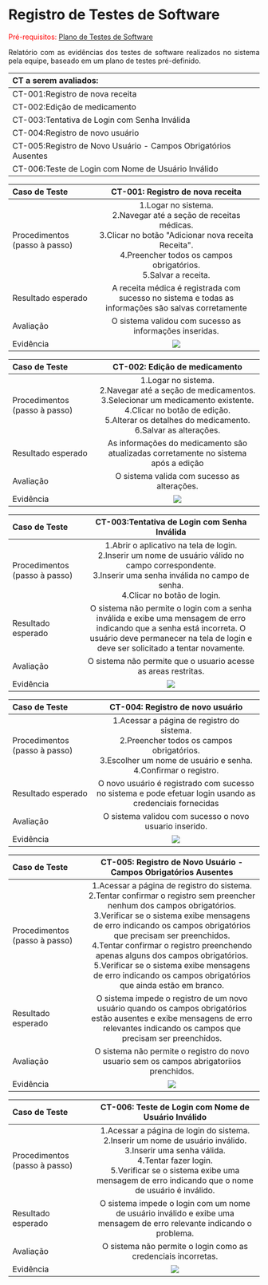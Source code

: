 # Registro de Testes de Software

<span style="color:red">Pré-requisitos: <a href="08-Plano de Testes de Software.md"> Plano de Testes de Software</a>

<div align="justify">
  
Relatório com as evidências dos testes de software realizados no sistema pela equipe, baseado em um plano de testes pré-definido.

</div>

| CT a serem avaliados: |
| :---	|
| CT-001:Registro de nova receita  |
| CT-002:Edição de medicamento	|
| CT-003:Tentativa de Login com Senha Inválida  |
| CT-004:Registro de novo usuário  |
| CT-005:Registro de Novo Usuário - Campos Obrigatórios Ausentes  |
| CT-006:Teste de Login com Nome de Usuário Inválido   |

| **Caso de Teste**| **CT-001: Registro de nova receita** |
| :--- | :---: |
| Procedimentos (passo à passo) | 1.Logar no sistema.<br> 2.Navegar até a seção de receitas médicas.<br> 3.Clicar no botão "Adicionar nova receita Receita".<br> 4.Preencher todos os campos obrigatórios.<br> 5.Salvar a receita. |
| Resultado esperado |A receita médica é registrada com sucesso no sistema e todas as informações são salvas corretamente|
| Avaliação | O sistema validou com sucesso as informações inseridas. |
| Evidência | <img src="img/novoMedicamento.gif">|

| **Caso de Teste** | **CT-002: Edição de medicamento** |
| :--- | :---: |
| Procedimentos (passo à passo) | 1.Logar no sistema.<br> 2.Navegar até a seção de medicamentos.<br> 3.Selecionar um medicamento existente.<br> 4.Clicar no botão de edição.<br> 5.Alterar os detalhes do medicamento.<br> 6.Salvar as alterações. |
| Resultado esperado | As informações do medicamento são atualizadas corretamente no sistema após a edição |
| Avaliação | O sistema valida com sucesso as alterações.|
| Evidência |<img src="img/edicaoMedicamento.gif">|

| **Caso de Teste**| **CT-003:Tentativa de Login com Senha Inválida** |
| :--- | :---: |
| Procedimentos (passo à passo) | 1.Abrir o aplicativo na tela de login.<br> 2.Inserir um nome de usuário válido no campo correspondente.<br> 3.Inserir uma senha inválida no campo de senha.<br> 4.Clicar no botão de login.|
| Resultado esperado |O sistema não permite o login com a senha inválida e exibe uma mensagem de erro indicando que a senha está incorreta. O usuário deve permanecer na tela de login e deve ser solicitado a tentar novamente.| 
| Avaliação | O sistema não permite que o usuario acesse as areas restritas. |
| Evidência | <img src="img/exame.png"> |

| **Caso de Teste** | **CT-004:  Registro de novo usuário** |
| :--- | :---: |
| Procedimentos (passo à passo) | 1.Acessar a página de registro do sistema.<br> 2.Preencher todos os campos obrigatórios.<br> 3.Escolher um nome de usuário e senha.<br> 4.Confirmar o registro. |
| Resultado esperado |O novo usuário é registrado com sucesso no sistema e pode efetuar login usando as credenciais fornecidas|
| Avaliação |O sistema validou com sucesso o novo usuario inserido.|
| Evidência |<img src="img/NovoUsuario-.jpeg"> |

| **Caso de Teste** | **CT-005: Registro de Novo Usuário - Campos Obrigatórios Ausentes** |
| :--- | :---: |
| Procedimentos (passo à passo) | 1.Acessar a página de registro do sistema.<br> 2.Tentar confirmar o registro sem preencher nenhum dos campos obrigatórios.<br>3.Verificar se o sistema exibe mensagens de erro indicando os campos obrigatórios que precisam ser preenchidos.<br> 4.Tentar confirmar o registro preenchendo apenas alguns dos campos obrigatórios.<br> 5.Verificar se o sistema exibe mensagens de erro indicando os campos obrigatórios que ainda estão em branco. |
| Resultado esperado |O sistema impede o registro de um novo usuário quando os campos obrigatórios estão ausentes e exibe mensagens de erro relevantes indicando os campos que precisam ser preenchidos.|
| Avaliação | O sistema não permite o registro do novo usuario sem os campos abrigatoriios prenchidos. |
| Evidência |<img src="img/UsuarioInvalido.jpeg">|

| **Caso de Teste**| **CT-006:  Teste de Login com Nome de Usuário Inválido** |
| :--- | :---: |
| Procedimentos (passo à passo) | 1.Acessar a página de login do sistema.<br> 2.Inserir um nome de usuário inválido.<br> 3.Inserir uma senha válida.<br> 4.Tentar fazer login.<br> 5.Verificar se o sistema exibe uma mensagem de erro indicando que o nome de usuário é inválido.|
| Resultado esperado |O sistema impede o login com um nome de usuário inválido e exibe uma mensagem de erro relevante indicando o problema.|
| Avaliação |O sistema não permite o login como as credenciais incorretas.|
| Evidência |<img src="img/camposAusentes.jpeg"> |



